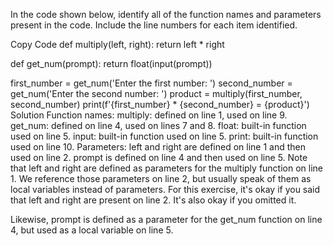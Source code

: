 In the code shown below, identify all of the function names and parameters present in the code. Include the line numbers for each item identified.

Copy Code
def multiply(left, right):
    return left * right

def get_num(prompt):
    return float(input(prompt))

first_number = get_num('Enter the first number: ')
second_number = get_num('Enter the second number: ')
product = multiply(first_number, second_number)
print(f'{first_number} * {second_number} = {product}')
Solution
Function names:
multiply: defined on line 1, used on line 9.
get_num: defined on line 4, used on lines 7 and 8.
float: built-in function used on line 5.
input: built-in function used on line 5.
print: built-in function used on line 10.
Parameters:
left and right are defined on line 1 and then used on line 2.
prompt is defined on line 4 and then used on line 5.
Note that left and right are defined as parameters for the multiply function on line 1. We reference those parameters on line 2, but usually speak of them as local variables instead of parameters. For this exercise, it's okay if you said that left and right are present on line 2. It's also okay if you omitted it.

Likewise, prompt is defined as a parameter for the get_num function on line 4, but used as a local variable on line 5.

